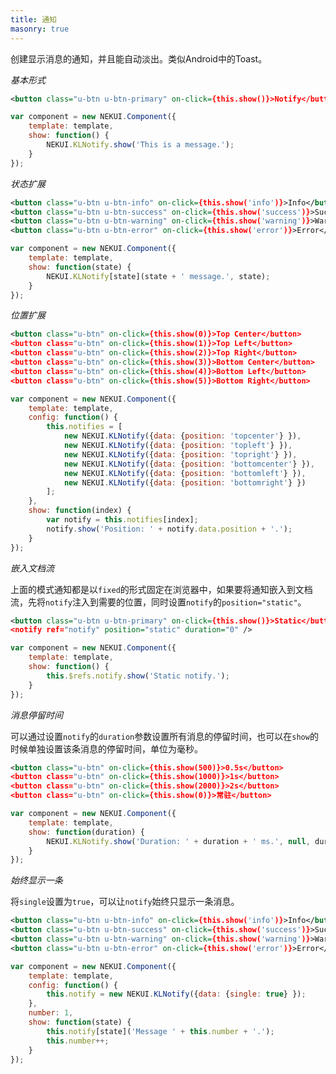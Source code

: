 ```yaml
---
title: 通知
masonry: true
---
```


创建显示消息的通知，并且能自动淡出。类似Android中的Toast。

<!-- demo_start -->
*基本形式*

<div class="m-example"></div>

```xml
<button class="u-btn u-btn-primary" on-click={this.show()}>Notify</button>
```

```javascript
var component = new NEKUI.Component({
    template: template,
    show: function() {
        NEKUI.KLNotify.show('This is a message.');
    }
});
```
<!-- demo_end -->

<!-- demo_start -->
*状态扩展*

<div class="m-example"></div>

```xml
<button class="u-btn u-btn-info" on-click={this.show('info')}>Info</button>
<button class="u-btn u-btn-success" on-click={this.show('success')}>Success</button>
<button class="u-btn u-btn-warning" on-click={this.show('warning')}>Warning</button>
<button class="u-btn u-btn-error" on-click={this.show('error')}>Error</button>
```

```javascript
var component = new NEKUI.Component({
    template: template,
    show: function(state) {
        NEKUI.KLNotify[state](state + ' message.', state);
    }
});
```
<!-- demo_end -->

<!-- demo_start -->
*位置扩展*

<div class="m-example"></div>

```xml
<button class="u-btn" on-click={this.show(0)}>Top Center</button>
<button class="u-btn" on-click={this.show(1)}>Top Left</button>
<button class="u-btn" on-click={this.show(2)}>Top Right</button>
<button class="u-btn" on-click={this.show(3)}>Bottom Center</button>
<button class="u-btn" on-click={this.show(4)}>Bottom Left</button>
<button class="u-btn" on-click={this.show(5)}>Bottom Right</button>
```

```javascript
var component = new NEKUI.Component({
    template: template,
    config: function() {
        this.notifies = [
            new NEKUI.KLNotify({data: {position: 'topcenter'} }),
            new NEKUI.KLNotify({data: {position: 'topleft'} }),
            new NEKUI.KLNotify({data: {position: 'topright'} }),
            new NEKUI.KLNotify({data: {position: 'bottomcenter'} }),
            new NEKUI.KLNotify({data: {position: 'bottomleft'} }),
            new NEKUI.KLNotify({data: {position: 'bottomright'} })
        ];
    },
    show: function(index) {
        var notify = this.notifies[index];
        notify.show('Position: ' + notify.data.position + '.');
    }
});
```
<!-- demo_end -->

<!-- demo_start -->
*嵌入文档流*

上面的模式通知都是以`fixed`的形式固定在浏览器中，如果要将通知嵌入到文档流，先将`notify`注入到需要的位置，同时设置`notify`的`position="static"`。

<div class="m-example"></div>

```xml
<button class="u-btn u-btn-primary" on-click={this.show()}>Static</button>
<notify ref="notify" position="static" duration="0" />
```

```javascript
var component = new NEKUI.Component({
    template: template,
    show: function() {
        this.$refs.notify.show('Static notify.');
    }
});
```
<!-- demo_end -->

<!-- demo_start -->
*消息停留时间*

可以通过设置`notify`的`duration`参数设置所有消息的停留时间，也可以在`show`的时候单独设置该条消息的停留时间，单位为毫秒。

<div class="m-example"></div>

```xml
<button class="u-btn" on-click={this.show(500)}>0.5s</button>
<button class="u-btn" on-click={this.show(1000)}>1s</button>
<button class="u-btn" on-click={this.show(2000)}>2s</button>
<button class="u-btn" on-click={this.show(0)}>常驻</button>
```

```javascript
var component = new NEKUI.Component({
    template: template,
    show: function(duration) {
        NEKUI.KLNotify.show('Duration: ' + duration + ' ms.', null, duration);
    }
});
```
<!-- demo_end -->

<!-- demo_start -->
*始终显示一条*

将`single`设置为`true`，可以让`notify`始终只显示一条消息。

<div class="m-example"></div>

```xml
<button class="u-btn u-btn-info" on-click={this.show('info')}>Info</button>
<button class="u-btn u-btn-success" on-click={this.show('success')}>Success</button>
<button class="u-btn u-btn-warning" on-click={this.show('warning')}>Warning</button>
<button class="u-btn u-btn-error" on-click={this.show('error')}>Error</button>
```

```javascript
var component = new NEKUI.Component({
    template: template,
    config: function() {
        this.notify = new NEKUI.KLNotify({data: {single: true} });
    },
    number: 1,
    show: function(state) {
        this.notify[state]('Message ' + this.number + '.');
        this.number++;
    }
});
```
<!-- demo_end -->
